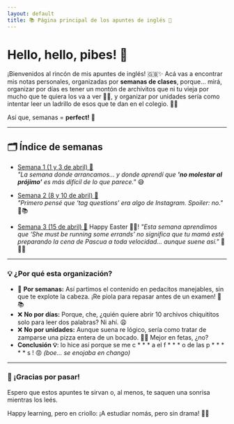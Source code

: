```yaml
---
layout: default
title: 📚 Página principal de los apuntes de inglés 🌟
---
```


# Hello, hello, pibes! 👋

¡Bienvenidos al rincón de mis apuntes de inglés! 🇬🇧✨ Acá vas a encontrar mis notas personales, organizadas por **semanas de clases**, porque... mirá, organizar por días es tener un montón de archivitos que ni tu vieja por mucho que te quiera los va a ver 📝📝, y organizar por unidades sería como intentar leer un ladrillo de esos que te dan en el colegio. 😵‍💫

Así que, semanas = **perfect!** 🎯

---

## 🗂️ Índice de semanas

- [Semana 1 (1 y 3 de abril) 📅](semana-1.md)  
  _"La semana donde arrancamos... y donde aprendí que **'no molestar al prójimo'** es más difícil de lo que parece."_ 😅

- [Semana 2 (8 y 10 de abril) 📅](semana-2.md)  
  _"Primero pensé que ‘tag questions’ era algo de Instagram. Spoiler: no."_ 📱📚

- [Semana 3 (15 de abril) 📅](semana-3.md)  Happy Easter 🐇🥚!
  _"Esta semana aprendimos que ‘She must be running some errands’ no significa que tu mamá esté preparando la cena de Pascua a toda velocidad… aunque suene así."_ 🐰🍴😄

<!--  - [Semana 4 (22 y 24 de abril) 📅](semana-4.md)  
  _"La semana donde arrancamos... y donde aprendí que **'no molestar al prójimo'** no siempre es tan fácil como parece."_ 😅

- [Semana 5 (29 de abril) 📅](semana-5.md)  Happy International Workers' Day 👷‍♂️👷‍♀️💼🛠️
  _"La semana donde arrancamos... y donde aprendí que **'no molestar al prójimo'** no siempre es tan fácil como parece."_ 😅

- [Semana 6 (6 y 8 de mayo) 📅](semana-6.md)  
  _"La semana donde arrancamos... y donde aprendí que **'no molestar al prójimo'** no siempre es tan fácil como parece."_ 😅

- [Semana 7 (13 y 15 de mayo) 📅](semana-7.md)  
  _"La semana donde arrancamos... y donde aprendí que **'no molestar al prójimo'** no siempre es tan fácil como parece."_ 😅

- [Semana 8 (20 y 22 de mayo) 📅](semana-8.md)  
  _"La semana donde arrancamos... y donde aprendí que **'no molestar al prójimo'** no siempre es tan fácil como parece."_ 😅

- [Semana 9 (27 y 29 de mayo) 📅](semana-9.md)  
  _"La semana donde arrancamos... y donde aprendí que **'no molestar al prójimo'** no siempre es tan fácil como parece."_ 😅

- [Semana 10 (3 y 5 de junio) 📅](semana-10.md)  
  _"La semana donde arrancamos... y donde aprendí que **'no molestar al prójimo'** no siempre es tan fácil como parece."_ 😅

- [Semana 11 (27 y 29 de mayo) 📅](semana-11.md)  
  _"La semana donde arrancamos... y donde aprendí que **'no molestar al prójimo'** no siempre es tan fácil como parece."_ 😅

- [Semana 12 (3 y 5 de junio) 📅](semana-12.md)  
  _"La semana donde arrancamos... y donde aprendí que **'no molestar al prójimo'** no siempre es tan fácil como parece."_ 😅

- [Semana 13 (10 y 12 de junio) 📅](semana-13.md)  
  _"La semana donde arrancamos... y donde aprendí que **'no molestar al prójimo'** no siempre es tan fácil como parece."_ 😅

- [Semana 14 (17 y 19 de junio) 📅](semana-14.md)  
  _"La semana donde arrancamos... y donde aprendí que **'no molestar al prójimo'** no siempre es tan fácil como parece."_ 😅

- [Semana 15 (24 y 26 de junio) 📅](semana-15.md)  
  _"La semana donde arrancamos... y donde aprendí que **'no molestar al prójimo'** no siempre es tan fácil como parece."_ 😅

- [Semana 16 (1 y 3 de julio) 📅](semana-16.md)  
  _"La semana donde arrancamos... y donde aprendí que **'no molestar al prójimo'** no siempre es tan fácil como parece."_ 😅 -->
---

### 💡 ¿Por qué esta organización?

- 📅 **Por semanas:** Así partimos el contenido en pedacitos manejables, sin que te explote la cabeza. ¡Re piola para repasar antes de un examen! 🧠📚
- ❌ **No por días:** Porque, che, ¿quién quiere abrir 10 archivos chiquititos solo para leer dos palabras? Ni ahí. 😩
- ❌ **No por unidades:** Aunque suena re lógico, sería como tratar de zamparse una pizza entera de un bocado. 🍕💥 Mejor en fetas, ¿no?
- **Conclusión 💡**: lo hice así porque se me c * * * a el f * * * o de las p * * * * * s ! 😡 _(boe... se enojaba en chango)_
---

### 🎉 ¡Gracias por pasar!

Espero que estos apuntes te sirvan o, al menos, te saquen una sonrisa mientras los leés. 
<!--😊 Si tenés sugerencias, comentarios o algún meme re copado sobre inglés, ¡mandá todo! 🤓💬-->

Happy learning, pero en criollo: ¡A estudiar nomás, pero sin drama! 🚀✨